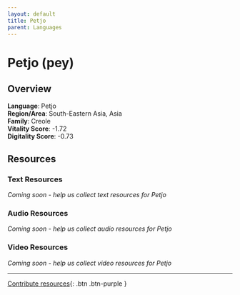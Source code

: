 ```yaml
---
layout: default
title: Petjo
parent: Languages
---
```


# Petjo (pey)

## Overview

**Language**: Petjo  
**Region/Area**: South-Eastern Asia, Asia  
**Family**: Creole  
**Vitality Score**: -1.72  
**Digitality Score**: -0.73  

## Resources

### Text Resources
*Coming soon - help us collect text resources for Petjo*

### Audio Resources
*Coming soon - help us collect audio resources for Petjo*

### Video Resources
*Coming soon - help us collect video resources for Petjo*

---

[Contribute resources](https://fairtrain.github.io/){: .btn .btn-purple }
